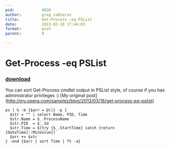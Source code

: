 ```yaml
---
pid:            4028
author:         greg zakharov
title:          Get-Process -eq PSList
date:           2013-03-18 17:44:03
format:         posh
parent:         0

---
```


# Get-Process -eq PSList

### [download](Scripts\4028.ps1)

You can sort Get-Process cmdlet output in PSList style, of course if you has administrator privileges :) [My original post] (http://my.opera.com/samplez/blog/2013/03/18/get-process-eq-pslist)

```posh
ps | % -b {$arr = @()} -p {
  $str = "" | select Name, PID, Time
  $str.Name = $_.ProcessName
  $str.PID  = $_.Id
  $str.Time = $(try {$_.StartTime} catch {return [DateTime]::MinValue})
  $arr += $str
} -end {$arr | sort Time | ft -a}
```
